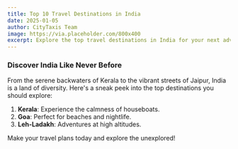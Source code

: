 ```yaml
---
title: Top 10 Travel Destinations in India
date: 2025-01-05
author: CityTaxis Team
image: https://via.placeholder.com/800x400
excerpt: Explore the top travel destinations in India for your next adventure. From serene beaches to vibrant cities, discover hidden gems across the country.
---
```


### Discover India Like Never Before
From the serene backwaters of Kerala to the vibrant streets of Jaipur, India is a land of diversity. Here's a sneak peek into the top destinations you should explore:

1. **Kerala**: Experience the calmness of houseboats.
2. **Goa**: Perfect for beaches and nightlife.
3. **Leh-Ladakh**: Adventures at high altitudes.

Make your travel plans today and explore the unexplored!
